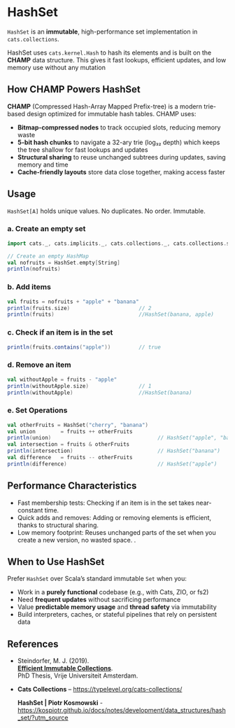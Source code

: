 # HashSet

`HashSet` is an **immutable**, high-performance set implementation in `cats.collections`. 


HashSet uses `cats.kernel.Hash` to hash its elements and is built on the **CHAMP** data structure. 
This gives it fast lookups, efficient updates, and low memory use without any mutation


## How CHAMP Powers HashSet

**CHAMP** (Compressed Hash-Array Mapped Prefix-tree) is a modern trie-based design optimized for immutable hash tables. CHAMP uses:

- **Bitmap-compressed nodes** to track occupied slots, reducing memory waste  
- **5-bit hash chunks** to navigate a 32-ary trie (log₃₂ depth) which keeps the tree shallow for fast lookups and updates 
- **Structural sharing** to reuse unchanged subtrees during updates, saving memory and time  
- **Cache-friendly layouts** store data close together, making access faster



## Usage
`HashSet[A]` holds unique values. No duplicates. No order. Immutable.  


### a. Create an empty set

```scala mdoc
import cats._, cats.implicits._, cats.collections._, cats.collections.syntax.all._

// Create an empty HashMap
val nofruits = HashSet.empty[String]
println(nofruits)

```
### b. Add items
```scala mdoc
val fruits = nofruits + "apple" + "banana"
println(fruits.size)                      // 2
println(fruits)                           //HashSet(banana, apple)                   
```

### c. Check if an item is in the set
```scala mdoc
println(fruits.contains("apple"))         // true
```

### d. Remove an item
```scala mdoc
val withoutApple = fruits - "apple"
println(withoutApple.size)                // 1
println(withoutApple)                     //HashSet(banana)     
```

### e. Set Operations
```scala
val otherFruits = HashSet("cherry", "banana")
val union        = fruits ++ otherFruits       
println(union)                                  // HashSet("apple", "banana", "cherry")
val intersection = fruits & otherFruits         
println(intersection)                           // HashSet("banana")
val difference   = fruits -- otherFruits
println(difference)                             // HashSet("apple")
```

## Performance Characteristics

- Fast membership tests: Checking if an item is in the set takes near-constant time.
- Quick adds and removes: Adding or removing elements is efficient, thanks to structural sharing.
- Low memory footprint: Reuses unchanged parts of the set when you create a new version, no wasted space.
.



## When to Use HashSet

Prefer `HashSet` over Scala’s standard immutable `Set` when you:

- Work in a **purely functional** codebase (e.g., with Cats, ZIO, or fs2)  
- Need **frequent updates** without sacrificing performance  
- Value **predictable memory usage** and **thread safety** via immutability  
- Build interpreters, caches, or stateful pipelines that rely on persistent data  


## References

- Steindorfer, M. J. (2019).  
   **[Efficient Immutable Collections](https://michael.steindorfer.name/publications/phd-thesis-efficient-immutable-collections.pdf)**.  
   PhD Thesis, Vrije Universiteit Amsterdam.

- **Cats Collections** – https://typelevel.org/cats-collections/

    **HashSet | Piotr Kosmowski** - https://kospiotr.github.io/docs/notes/development/data_structures/hash_set/?utm_source
